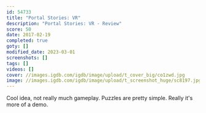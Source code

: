 ```yaml
---
id: 54733
title: "Portal Stories: VR"
description: "Portal Stories: VR - Review"
score: 50
date: 2017-02-19
completed: true
goty: []
modified_date: 2023-03-01
screenshots: []
tags: []
videos: []
cover: //images.igdb.com/igdb/image/upload/t_cover_big/co1zwd.jpg
image: //images.igdb.com/igdb/image/upload/t_screenshot_huge/sc8197.jpg
---
```

Cool idea, not really much gameplay. Puzzles are pretty simple. Really it's more of a demo.
